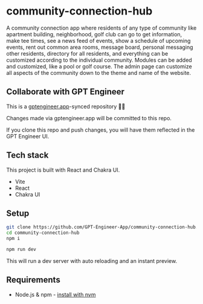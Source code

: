 # community-connection-hub

A community connection app where residents of any type of community like apartment building, neighborhood, golf club can go to get information, make tee times, see a news feed of events, show a schedule of upcoming events, rent out common area rooms, message board, personal messaging other residents, directory for all residents, and everything can be customized according to the individual community. Modules can be added and customized, like a pool or golf course. The admin page can customize all aspects of the community down to the theme and name of the website. 

## Collaborate with GPT Engineer

This is a [gptengineer.app](https://gptengineer.app)-synced repository 🌟🤖

Changes made via gptengineer.app will be committed to this repo.

If you clone this repo and push changes, you will have them reflected in the GPT Engineer UI.

## Tech stack

This project is built with React and Chakra UI.

- Vite
- React
- Chakra UI

## Setup

```sh
git clone https://github.com/GPT-Engineer-App/community-connection-hub.git
cd community-connection-hub
npm i
```

```sh
npm run dev
```

This will run a dev server with auto reloading and an instant preview.

## Requirements

- Node.js & npm - [install with nvm](https://github.com/nvm-sh/nvm#installing-and-updating)
